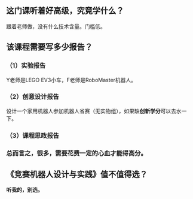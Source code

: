## 这门课听着好高级，究竟学什么？

跟着老师做，没有什么技术含量。门槛低。

## 该课程需要写多少报告？

### （1）实验报告

Y老师是LEGO EV3小车，F老师是RoboMaster机器人。

### （2）创意设计报告

设计一个家用机器人参加机器人省赛（无实物组），如果缺**创新学分**可以去水一下。

### （3）课程思政报告

### 总而言之，很多，需要花费一定的心血才能得高分。

## 《竞赛机器人设计与实践》值不值得选？

**听我的，别选。**